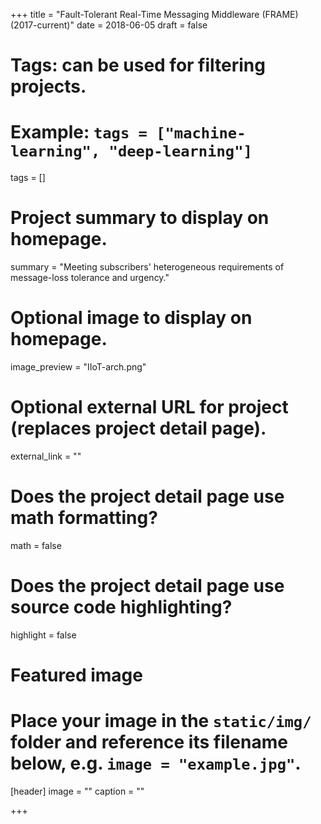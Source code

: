 +++
title = "Fault-Tolerant Real-Time Messaging Middleware (FRAME) (2017-current)"
date = 2018-06-05
draft = false

# Tags: can be used for filtering projects.
# Example: `tags = ["machine-learning", "deep-learning"]`
tags = []

# Project summary to display on homepage.
summary = "Meeting subscribers' heterogeneous requirements of message-loss tolerance and urgency."

# Optional image to display on homepage.
image_preview = "IIoT-arch.png"

# Optional external URL for project (replaces project detail page).
external_link = ""

# Does the project detail page use math formatting?
math = false

# Does the project detail page use source code highlighting?
highlight = false

# Featured image
# Place your image in the `static/img/` folder and reference its filename below, e.g. `image = "example.jpg"`.
[header]
image = ""
caption = ""

+++
